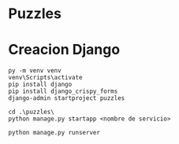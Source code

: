 # Puzzles

#   Creacion Django
    py -m venv venv
    venv\Scripts\activate
    pip install django
    pip install django_crispy_forms
    django-admin startproject puzzles
    
    cd .\puzzles\
    python manage.py startapp <nombre de servicio>

    python manage.py runserver


